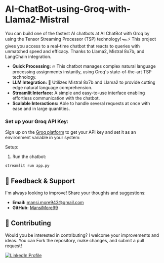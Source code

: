 # AI-ChatBot-using-Groq-with-Llama2-Mistral

You can build one of the fastest AI chatbots at AI ChatBot with Groq by using the Tensor Streaming Processor (TSP) technology! 🏎⚡ This project gives you access to a real-time chatbot that reacts to queries with unmatched speed and efficacy. Thanks to Llama2, Mistral 8x7b, and LangChain integration.


* **Quick Processing:** 🔥 This chatbot manages complex natural language processing assignments instantly, using Groq's state-of-the-art TSP technology.
* **LLM Integration:** 🧠 Utilizes Mistral 8x7b and Llama2 to provide cutting edge natural language comprehension.
* **Streamlit Interface:** A simple and easy-to-use interface enabling effortless communication with the chatbot.
* **Scalable Interactions:** Able to handle several requests at once with ease and in large quantities.

### Set up your Groq API Key:

Sign up on the [Groq platform](https://console.groq.com/keys) to get your API key and set it as an environment variable in your system:

Setup:

1. Run the chatbot:

```
streamlit run app.py
```


## 💬 Feedback & Support

I'm always looking to improve! Share your thoughts and suggestions:

- **Email:** mansi.more943@gmail.com
- **GitHub:** [MansiMore99](https://github.com/MansiMore99)

## 📢 Contributing

Would you be interested in contributing? I welcome your improvements and ideas. You can Fork the repository, make changes, and submit a pull request!


<a href="https://www.linkedin.com/in/mansi-more-0943/"> ![LinkedIn Profile](https://img.shields.io/badge/LinkedIn-0077B5?style=for-the-badge&logo=linkedin&logoColor=white) </a>
